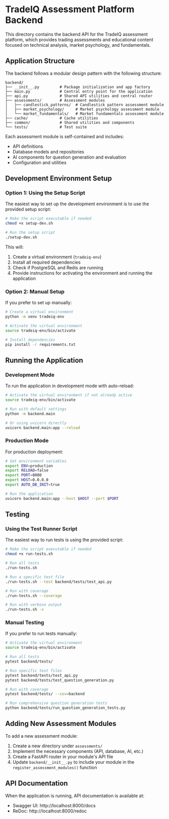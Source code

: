 # TradeIQ Assessment Platform Backend

This directory contains the backend API for the TradeIQ assessment platform, which provides trading assessments and educational content focused on technical analysis, market psychology, and fundamentals.

## Application Structure

The backend follows a modular design pattern with the following structure:

```
backend/
├── __init__.py         # Package initialization and app factory
├── main.py             # Central entry point for the application
├── api.py              # Shared API utilities and central router
├── assessments/        # Assessment modules
│   ├── candlestick_patterns/  # Candlestick pattern assessment module
│   ├── market_psychology/     # Market psychology assessment module
│   └── market_fundamentals/   # Market fundamentals assessment module
├── cache/              # Cache utilities
├── common/             # Shared utilities and components
└── tests/              # Test suite
```

Each assessment module is self-contained and includes:
- API definitions
- Database models and repositories
- AI components for question generation and evaluation
- Configuration and utilities

## Development Environment Setup

### Option 1: Using the Setup Script

The easiest way to set up the development environment is to use the provided setup script:

```bash
# Make the script executable if needed
chmod +x setup-dev.sh

# Run the setup script
./setup-dev.sh
```

This will:
1. Create a virtual environment (`tradeiq-env`)
2. Install all required dependencies
3. Check if PostgreSQL and Redis are running
4. Provide instructions for activating the environment and running the application

### Option 2: Manual Setup

If you prefer to set up manually:

```bash
# Create a virtual environment
python -m venv tradeiq-env

# Activate the virtual environment
source tradeiq-env/bin/activate

# Install dependencies
pip install -r requirements.txt
```

## Running the Application

### Development Mode

To run the application in development mode with auto-reload:

```bash
# Activate the virtual environment if not already active
source tradeiq-env/bin/activate

# Run with default settings
python -m backend.main

# Or using uvicorn directly
uvicorn backend.main:app --reload
```

### Production Mode

For production deployment:

```bash
# Set environment variables
export ENV=production
export RELOAD=false
export PORT=8000
export HOST=0.0.0.0
export AUTO_DB_INIT=true

# Run the application
uvicorn backend.main:app --host $HOST --port $PORT
```

## Testing

### Using the Test Runner Script

The easiest way to run tests is using the provided script:

```bash
# Make the script executable if needed
chmod +x run-tests.sh

# Run all tests
./run-tests.sh

# Run a specific test file
./run-tests.sh --test backend/tests/test_api.py

# Run with coverage
./run-tests.sh --coverage

# Run with verbose output
./run-tests.sh -v
```

### Manual Testing

If you prefer to run tests manually:

```bash
# Activate the virtual environment
source tradeiq-env/bin/activate

# Run all tests
pytest backend/tests/

# Run specific test files
pytest backend/tests/test_api.py
pytest backend/tests/test_question_generation.py

# Run with coverage
pytest backend/tests/ --cov=backend

# Run comprehensive question generation tests
python backend/tests/run_question_generation_tests.py
```

## Adding New Assessment Modules

To add a new assessment module:

1. Create a new directory under `assessments/`
2. Implement the necessary components (API, database, AI, etc.)
3. Create a FastAPI router in your module's API file
4. Update `backend/__init__.py` to include your module in the `register_assessment_modules()` function

## API Documentation

When the application is running, API documentation is available at:

- Swagger UI: http://localhost:8000/docs
- ReDoc: http://localhost:8000/redoc 